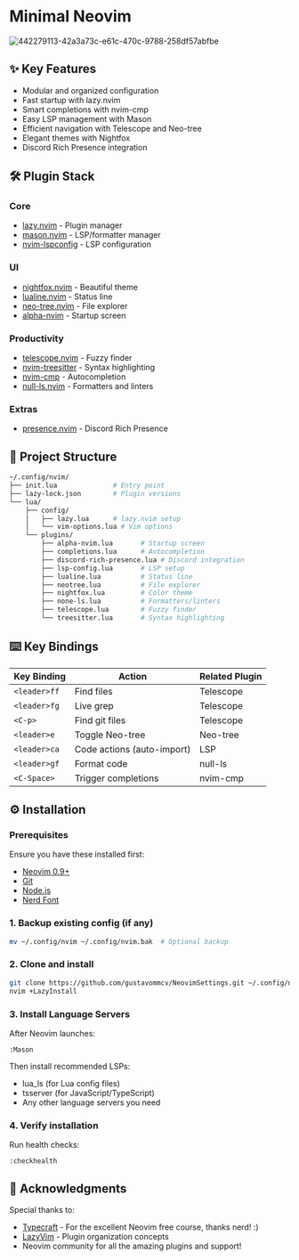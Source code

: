 # Minimal Neovim

![442279113-42a3a73c-e61c-470c-9788-258df57abfbe](https://github.com/user-attachments/assets/9f012826-6537-48e6-8363-24999d67c462)

## ✨ Key Features

- Modular and organized configuration
- Fast startup with lazy.nvim
- Smart completions with nvim-cmp
- Easy LSP management with Mason
- Efficient navigation with Telescope and Neo-tree
- Elegant themes with Nightfox
- Discord Rich Presence integration

## 🛠️ Plugin Stack

### Core
- [lazy.nvim](https://github.com/folke/lazy.nvim) - Plugin manager
- [mason.nvim](https://github.com/williamboman/mason.nvim) - LSP/formatter manager
- [nvim-lspconfig](https://github.com/neovim/nvim-lspconfig) - LSP configuration

### UI
- [nightfox.nvim](https://github.com/EdenEast/nightfox.nvim) - Beautiful theme
- [lualine.nvim](https://github.com/nvim-lualine/lualine.nvim) - Status line
- [neo-tree.nvim](https://github.com/nvim-neo-tree/neo-tree.nvim) - File explorer
- [alpha-nvim](https://github.com/goolord/alpha-nvim) - Startup screen

### Productivity
- [telescope.nvim](https://github.com/nvim-telescope/telescope.nvim) - Fuzzy finder
- [nvim-treesitter](https://github.com/nvim-treesitter/nvim-treesitter) - Syntax highlighting
- [nvim-cmp](https://github.com/hrsh7th/nvim-cmp) - Autocompletion
- [null-ls.nvim](https://github.com/nvimtools/none-ls.nvim) - Formatters and linters

### Extras
- [presence.nvim](https://github.com/andweeb/presence.nvim) - Discord Rich Presence

## 📂 Project Structure

```sh
~/.config/nvim/
├── init.lua              # Entry point
├── lazy-lock.json        # Plugin versions
└── lua/
    ├── config/
    │   ├── lazy.lua      # lazy.nvim setup
    │   └── vim-options.lua # Vim options
    └── plugins/
        ├── alpha-nvim.lua       # Startup screen
        ├── completions.lua      # Autocompletion
        ├── discord-rich-presence.lua # Discord integration
        ├── lsp-config.lua       # LSP setup
        ├── lualine.lua          # Status line
        ├── neotree.lua          # File explorer
        ├── nightfox.lua         # Color theme
        ├── none-ls.lua          # Formatters/linters
        ├── telescope.lua        # Fuzzy finder
        └── treesitter.lua       # Syntax highlighting
```

## ⌨️ Key Bindings

| Key Binding    | Action                      | Related Plugin |
|----------------|-----------------------------|----------------|
| `<leader>ff`   | Find files                  | Telescope      |
| `<leader>fg`   | Live grep                   | Telescope      |
| `<C-p>`        | Find git files              | Telescope      |
| `<leader>e`    | Toggle Neo-tree             | Neo-tree       |
| `<leader>ca`   | Code actions (auto-import)  | LSP            |
| `<leader>gf`   | Format code                 | null-ls        |
| `<C-Space>`    | Trigger completions         | nvim-cmp       |

## ⚙️ Installation

### Prerequisites
Ensure you have these installed first:
- [Neovim 0.9+](https://github.com/neovim/neovim/releases)
- [Git](https://git-scm.com/downloads)
- [Node.js](https://nodejs.org/)
- [Nerd Font](https://www.nerdfonts.com/)

### 1. Backup existing config (if any)
```sh
mv ~/.config/nvim ~/.config/nvim.bak  # Optional backup
```

### 2. Clone and install
```sh
git clone https://github.com/gustavommcv/NeovimSettings.git ~/.config/nvim
nvim +LazyInstall
```

### 3. Install Language Servers
After Neovim launches:
```vim
:Mason
```
Then install recommended LSPs:
- lua_ls (for Lua config files)
- tsserver (for JavaScript/TypeScript)
- Any other language servers you need

### 4. Verify installation
Run health checks:
```vim
:checkhealth
```

## 🙏 Acknowledgments

Special thanks to:

- [Typecraft](https://www.youtube.com/@typecraft_dev) - For the excellent Neovim free course, thanks nerd! :)
- [LazyVim](https://www.lazyvim.org/) - Plugin organization concepts
- Neovim community for all the amazing plugins and support!
